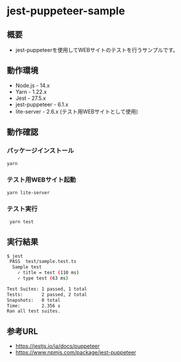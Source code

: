 # jest-puppeteer-sample

## 概要

- jest-puppeteerを使用してWEBサイトのテストを行うサンプルです。

## 動作環境

- Node.js - 14.x
- Yarn - 1.22.x
- Jest - 27.5.x
- jest-puppeteer - 6.1.x
- lite-server - 2.6.x (テスト用WEBサイトとして使用)

## 動作確認

### パッケージインストール

```bash
yarn
```

### テスト用WEBサイト起動

```bash
yarn lite-server
```

### テスト実行

```bash
 yarn test
```

## 実行結果

```bash
$ jest
 PASS  test/sample.test.ts
  Sample test
    ✓ title = test (110 ms)
    ✓ type test (63 ms)

Test Suites: 1 passed, 1 total
Tests:       2 passed, 2 total
Snapshots:   0 total
Time:        2.356 s
Ran all test suites.
```

## 参考URL

- https://jestjs.io/ja/docs/puppeteer
- https://www.npmjs.com/package/jest-puppeteer
